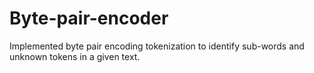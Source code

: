 # Byte-pair-encoder
Implemented byte pair encoding tokenization to identify sub-words and unknown tokens in a given text.
